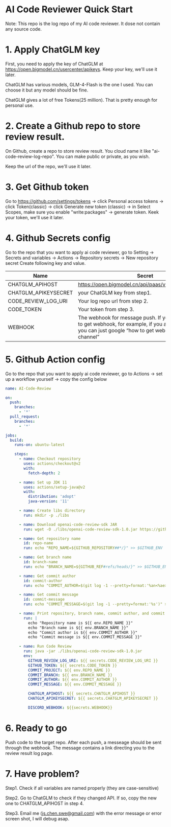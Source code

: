 # AI Code Reviewer Quick Start
Note: This repo is the log repo of my AI code reviewer. It dose not contain any source code.
# 1. Apply ChatGLM key
First, you need to apply the key of ChatGLM at https://open.bigmodel.cn/usercenter/apikeys. Keep your key, we'll use it later.

ChatGLM has various models, GLM-4-Flash is the one I used. You can choose it but any model should be fine.  

ChatGLM gives a lot of free Tokens(25 million). That is pretty enough for personal use.  

# 2. Create a Github repo to store review result.
On Github, create a repo to store review result. You cloud name it like "ai-code-review-log-repo". You can make public or private, as you wish.  

Keep the url of the repo, we'll use it later.

# 3. Get Github token
Go to https://github.com/settings/tokens -> click Personal access tokens -> click Token(classic) -> click Generate new token (classic) -> in Select Scopes, make sure you enable "write:packages" -> generate token.
Keek your token, we'll use it later.

# 4. Github Secrets config
Go to the repo that you want to apply ai code reviewer, go to Setting -> Secrets and variables -> Actions -> Repository secrets -> New repository secret
Create following key and value.

| Name               | Secret                                                             |
|--------------------|--------------------------------------------------------------------|
| CHATGLM_APIHOST     | https://open.bigmodel.cn/api/paas/v4/chat/completions              |
| CHATGLM_APIKEYSECRET| your ChatGLM key from step1.        |
| CODE_REVIEW_LOG_URI | Your log repo url from step 2.|
| CODE_TOKEN          | Your token from step 3.               |
| WEBHOOK      | The webhook for message push. If you don't know how to get webhook, for example, if you are using discord, you can just google “how to get webhook of discord channel” |

# 5. Github Action config
Go to the repo that you want to apply ai code reviewer, go to Actions -> set up a workflow yourself -> copy the config below

```yml
name: AI-Code-Review

on:
  push:
    branches:
      - '*'
  pull_request:
    branches:
      - '*'

jobs:
  build:
    runs-on: ubuntu-latest

    steps:
      - name: Checkout repository
        uses: actions/checkout@v2
        with:
          fetch-depth: 2

      - name: Set up JDK 11
        uses: actions/setup-java@v2
        with:
          distribution: 'adopt'
          java-version: '11'

      - name: Create libs directory
        run: mkdir -p ./libs

      - name: Download openai-code-review-sdk JAR
        run: wget -O ./libs/openai-code-review-sdk-1.0.jar https://github.com/JohnsonChen18/openai-code-review-log/releases/download/v1.0/openai-code-review-sdk-1.0.jar

      - name: Get repository name
        id: repo-name
        run: echo "REPO_NAME=${GITHUB_REPOSITORY##*/}" >> $GITHUB_ENV

      - name: Get branch name
        id: branch-name
        run: echo "BRANCH_NAME=${GITHUB_REF#refs/heads/}" >> $GITHUB_ENV

      - name: Get commit author
        id: commit-author
        run: echo "COMMIT_AUTHOR=$(git log -1 --pretty=format:'%an<%ae>' | tr -d ' ')" >> $GITHUB_ENV

      - name: Get commit message
        id: commit-message
        run: echo "COMMIT_MESSAGE=$(git log -1 --pretty=format:'%s')" >> $GITHUB_ENV

      - name: Print repository, branch name, commit author, and commit message
        run: |
          echo "Repository name is ${{ env.REPO_NAME }}"
          echo "Branch name is ${{ env.BRANCH_NAME }}"
          echo "Commit author is ${{ env.COMMIT_AUTHOR }}"
          echo "Commit message is ${{ env.COMMIT_MESSAGE }}"      

      - name: Run Code Review
        run: java -jar ./libs/openai-code-review-sdk-1.0.jar
        env:
          GITHUB_REVIEW_LOG_URI: ${{ secrets.CODE_REVIEW_LOG_URI }}
          GITHUB_TOKEN: ${{ secrets.CODE_TOKEN }}
          COMMIT_PROJECT: ${{ env.REPO_NAME }}
          COMMIT_BRANCH: ${{ env.BRANCH_NAME }}
          COMMIT_AUTHOR: ${{ env.COMMIT_AUTHOR }}
          COMMIT_MESSAGE: ${{ env.COMMIT_MESSAGE }}

          CHATGLM_APIHOST: ${{ secrets.CHATGLM_APIHOST }}
          CHATGLM_APIKEYSECRET: ${{ secrets.CHATGLM_APIKEYSECRET }}

          DISCORD_WEBHOOK: ${{secrets.WEBHOOK}}
```
# 6. Ready to go
Push code to the target repo. After each push, a messeage should be sent through the webhook. The message contains a link directing you to the review result log page.

# 7. Have problem?
   Step1. Check if all variables are named properly (they are case-sensitive)
   
   Step2. Go to ChatGLM to check if they changed API. If so, copy the new one to CHATGLM_APIHOST in step 4.
   
   Step3. Email me (js.chen.swe@gmail.com) with the error message or error screen shot, I will debug asap.
